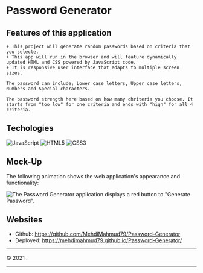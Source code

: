 # Password Generator

## Features of this application
```
+ This project will generate random passwords based on criteria that you selecte. 
+ This app will run in the browser and will feature dynamically updated HTML and CSS powered by JavaScript code.
+ It is responsive user interface that adapts to multiple screen sizes.

The password can include; Lower case letters, Upper case letters, Numbers and Special characters. 
```

```
The password strength here based on how many chriteria you choose. It starts from "too low" for one criteria and ends with "high" for all 4 criteria.
```
## Techologies

![JavaScript](https://img.shields.io/badge/javascript-%23323330.svg?style=for-the-badge&logo=javascript&logoColor=%23F7DF1E)
![HTML5](https://img.shields.io/badge/html5-%23E34F26.svg?style=for-the-badge&logo=html5&logoColor=white)
![CSS3](https://img.shields.io/badge/css3-%231572B6.svg?style=for-the-badge&logo=css3&logoColor=white)
## Mock-Up

The following animation shows the web application's appearance and functionality:

![The Password Generator application displays a red button to "Generate Password".](./assets/screen.gif)

## Websites
* Github: https://github.com/MehdiMahmud79/Password-Generator
* Deployed: https://mehdimahmud79.github.io/Password-Generator/

- - -
© 2021 .
- - -
